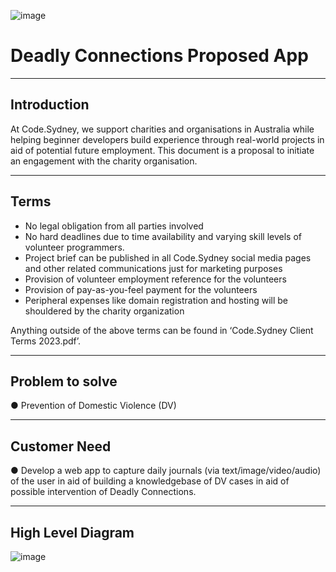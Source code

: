 ![image](https://github.com/codesydney/dcapp/assets/7553347/25eed07a-3632-4f3b-8194-795cf75c9192)
# Deadly Connections Proposed App

---
## Introduction
At Code.Sydney, we support charities and organisations in Australia while helping beginner developers build experience through real-world projects in aid of potential future employment. 
This document is a proposal to initiate an engagement with the charity organisation.      

---
## Terms

- No legal obligation from all parties involved
- No hard deadlines due to time availability and varying skill levels of volunteer programmers.
- Project brief can be published in all Code.Sydney social media pages and other related communications just for marketing purposes
- Provision of volunteer employment reference for the volunteers
- Provision of pay-as-you-feel payment for the volunteers
- Peripheral expenses like domain registration and hosting will be shouldered by the charity organization

Anything outside of the above terms can be found in ‘Code.Sydney Client Terms 2023.pdf’. 

---
## Problem to solve
●	Prevention of Domestic Violence (DV)

---
## Customer Need
●	Develop a web app to capture daily journals (via text/image/video/audio) of the user in aid of building a knowledgebase of DV cases in aid of possible intervention of Deadly Connections.

---
## High Level Diagram
![image](https://github.com/codesydney/dcapp/assets/7553347/914439e8-7b00-4a76-8ae0-6156a28b12d9)
